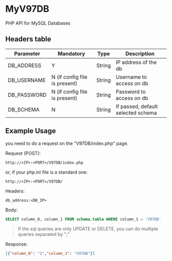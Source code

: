 # MyV97DB
PHP API for MySQL Databases

## Headers table
| Parameter | Mandatory | Type | Description |
|-----------|-----------|------|-------------|
|DB_ADDRESS|Y|String|IP address of the db|
|DB_USERNAME|N (if config file is present)|String|Username to access on db|
|DB_PASSWORD|N (if config file is present)|String|Password to access on db|
|DB_SCHEMA|N|String|If passed, default selected schema|

## Example Usage

you need to do a request on the "V97DB/index.php" page.

Request (POST):
```terminal
http://<IP>:<PORT>/V97DB/index.php
```

or, if your php.ini file is a standard one:
```terminal
http://<IP>:<PORT>/V97DB/
```

Headers:
```terminal
db_address:<DB_IP>
```

Body:
```SQL
SELECT column_0, column_1 FROM schema.table WHERE column_1 = 'V97DB'
```

>if the sql queries are only UPDATE or DELETE, you can do multiple queries separated by ";"

Response:
```json
[{"column_0": "1","column_1": "V97DB"}]
```